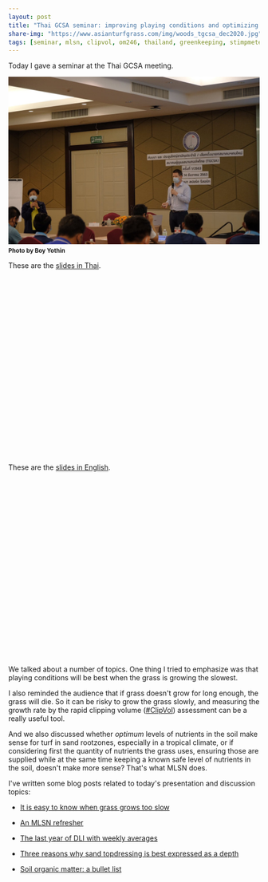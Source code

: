 ```yaml
---
layout: post
title: "Thai GCSA seminar: improving playing conditions and optimizing work efficiency"
share-img: "https://www.asianturfgrass.com/img/woods_tgcsa_dec2020.jpg"
tags: [seminar, mlsn, clipvol, om246, thailand, greenkeeping, stimpmeter]
---
```


Today I gave a seminar at the Thai GCSA meeting. 

![Micah Woods speaking at the December 2020 Thai GCSA meeting](/img/woods_tgcsa_dec2020.jpg)
<small><strong>Photo by Boy Yothin</strong></small>

These are the [slides in Thai](http://www.files.asianturfgrass.com/2020-12-14_woods_th.pdf).

<div id="adobe-dc-view" style="height: 360px; width: 500px;"></div>
<script src="https://documentcloud.adobe.com/view-sdk/main.js"></script>
<script type="text/javascript">
	document.addEventListener("adobe_dc_view_sdk.ready", function(){ 
		var adobeDCView = new AdobeDC.View({clientId: "9aa0fe9e24a64d0187ec7060401c9947", divId: "adobe-dc-view"});
		adobeDCView.previewFile({
			content:{location: {url: "https://www.asianturfgrass.com/resources/2020-12-14_woods_th.pdf"}},
			metaData:{fileName: "2020-12-14_woods_th.pdf"}
		}, {embedMode: "SIZED_CONTAINER"});
	});
</script>

These are the [slides in English](http://www.files.asianturfgrass.com/2020-12-14_woods_en.pdf).

<div id="adobe-dc-view" style="height: 360px; width: 500px;"></div>
<script type="text/javascript">
	document.addEventListener("adobe_dc_view_sdk.ready", function(){ 
		var adobeDCView = new AdobeDC.View({clientId: "9aa0fe9e24a64d0187ec7060401c9947", divId: "adobe-dc-view"});
		adobeDCView.previewFile({
			content:{location: {url: "https://www.asianturfgrass.com/resources/2020-12-14_woods_en.pdf"}},
			metaData:{fileName: "2020-12-14_woods_en.pdf"}
		}, {embedMode: "SIZED_CONTAINER"});
	});
</script>

We talked about a number of topics. One thing I tried to emphasize was that playing conditions will be best when the grass is growing the slowest. 

I also reminded the audience that if grass doesn't grow for long enough, the grass will die. So it can be risky to grow the grass slowly, and measuring the growth rate by the rapid clipping volume ([#ClipVol](https://www.asianturfgrass.com/tags/#clipvol)) assessment can be a really useful tool.

And we also discussed whether *optimum* levels of nutrients in the soil make sense for turf in sand rootzones, especially in a tropical climate, or if considering first the quantity of nutrients the grass uses, ensuring those are supplied while at the same time keeping a known safe level of nutrients in the soil, doesn't make more sense? That's what MLSN does.

I've written some blog posts related to today's presentation and discussion topics:

* [It is easy to know when grass grows too slow](https://www.asianturfgrass.com/2020-05-07-dangerous-grow-too-slow/)

* [An MLSN refresher](https://www.blog.asianturfgrass.com/2017/04/an-mlsn-refresher.html)

* [The last year of DLI with weekly averages](https://www.asianturfgrass.com/2020-11-30-last-year-dli-weekly-avg/)

* [Three reasons why sand topdressing is best expressed as a depth](https://www.asianturfgrass.com/2019-08-08-three-reasons-sand-depth/)

* [Soil organic matter: a bullet list](https://www.asianturfgrass.com/2020-02-17-soil-organic-matter-bullet-list/)



